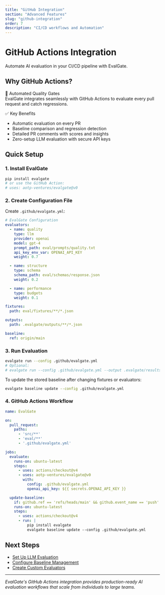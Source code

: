 ```yaml
---
title: "GitHub Integration"
section: "Advanced Features"
slug: "github-integration"
order: 7
description: "CI/CD workflows and Automation"
---
```


# GitHub Actions Integration

Automate AI evaluation in your CI/CD pipeline with EvalGate.

## Why GitHub Actions?

🚀 Automated Quality Gates  
EvalGate integrates seamlessly with GitHub Actions to evaluate every pull request and catch regressions.

✅ Key Benefits

- Automatic evaluation on every PR
- Baseline comparison and regression detection
- Detailed PR comments with scores and insights
- Zero-setup LLM evaluation with secure API keys

## Quick Setup

### 1. Install EvalGate

```bash
pip install evalgate
# or use the GitHub Action:
# uses: aotp-ventures/evalgate@v0
```

### 2. Create Configuration File

Create `.github/evalgate.yml`:

```yaml
# EvalGate Configuration
evaluators:
  - name: quality
    type: llm
    provider: openai
    model: gpt-4
    prompt_path: eval/prompts/quality.txt
    api_key_env_var: OPENAI_API_KEY
    weight: 0.7

  - name: structure
    type: schema
    schema_path: eval/schemas/response.json
    weight: 0.2

  - name: performance
    type: budgets
    weight: 0.1

fixtures:
  path: eval/fixtures/**/*.json

outputs:
  path: .evalgate/outputs/**/*.json

baseline:
  ref: origin/main
```

### 3. Run Evaluation

```bash
evalgate run --config .github/evalgate.yml
# Optional:
# evalgate run --config .github/evalgate.yml --output .evalgate/results.json --clear-cache
```

To update the stored baseline after changing fixtures or evaluators:

```bash
evalgate baseline update --config .github/evalgate.yml
```

### 4. GitHub Actions Workflow

```yaml
name: EvalGate

on:
  pull_request:
    paths:
      - 'src/**'
      - 'eval/**'
      - '.github/evalgate.yml'

jobs:
  evaluate:
    runs-on: ubuntu-latest
    steps:
      - uses: actions/checkout@v4
      - uses: aotp-ventures/evalgate@v0
        with:
          config: .github/evalgate.yml
          openai_api_key: ${{ secrets.OPENAI_API_KEY }}

  update-baseline:
    if: github.ref == 'refs/heads/main' && github.event_name == 'push'
    runs-on: ubuntu-latest
    steps:
      - uses: actions/checkout@v4
      - run: |
          pip install evalgate
          evalgate baseline update --config .github/evalgate.yml
```

## Next Steps

- [Set Up LLM Evaluation](llm-as-judge.md)
- [Configure Baseline Management](configuration.md#baselines)
- [Create Custom Evaluators](evaluators.md)

---

*EvalGate's GitHub Actions integration provides production-ready AI evaluation workflows that scale from individuals to large teams.*

